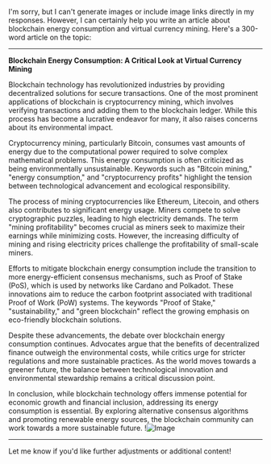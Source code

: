 I'm sorry, but I can't generate images or include image links directly in my responses. However, I can certainly help you write an article about blockchain energy consumption and virtual currency mining. Here's a 300-word article on the topic:

---

**Blockchain Energy Consumption: A Critical Look at Virtual Currency Mining**

Blockchain technology has revolutionized industries by providing decentralized solutions for secure transactions. One of the most prominent applications of blockchain is cryptocurrency mining, which involves verifying transactions and adding them to the blockchain ledger. While this process has become a lucrative endeavor for many, it also raises concerns about its environmental impact.

Cryptocurrency mining, particularly Bitcoin, consumes vast amounts of energy due to the computational power required to solve complex mathematical problems. This energy consumption is often criticized as being environmentally unsustainable. Keywords such as "Bitcoin mining," "energy consumption," and "cryptocurrency profits" highlight the tension between technological advancement and ecological responsibility.

The process of mining cryptocurrencies like Ethereum, Litecoin, and others also contributes to significant energy usage. Miners compete to solve cryptographic puzzles, leading to high electricity demands. The term "mining profitability" becomes crucial as miners seek to maximize their earnings while minimizing costs. However, the increasing difficulty of mining and rising electricity prices challenge the profitability of small-scale miners.

Efforts to mitigate blockchain energy consumption include the transition to more energy-efficient consensus mechanisms, such as Proof of Stake (PoS), which is used by networks like Cardano and Polkadot. These innovations aim to reduce the carbon footprint associated with traditional Proof of Work (PoW) systems. The keywords "Proof of Stake," "sustainability," and "green blockchain" reflect the growing emphasis on eco-friendly blockchain solutions.

Despite these advancements, the debate over blockchain energy consumption continues. Advocates argue that the benefits of decentralized finance outweigh the environmental costs, while critics urge for stricter regulations and more sustainable practices. As the world moves towards a greener future, the balance between technological innovation and environmental stewardship remains a critical discussion point.

In conclusion, while blockchain technology offers immense potential for economic growth and financial inclusion, addressing its energy consumption is essential. By exploring alternative consensus algorithms and promoting renewable energy sources, the blockchain community can work towards a more sustainable future. !![Image](https://github.com/user-attachments/assets/590b50a7-4459-4e76-8a31-559aed223621)

--- 

Let me know if you'd like further adjustments or additional content!